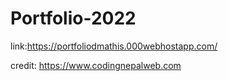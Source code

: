 # Portfolio-2022






link:https://portfoliodmathis.000webhostapp.com/









credit: https://www.codingnepalweb.com
